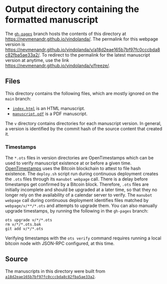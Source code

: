 # Output directory containing the formatted manuscript

The [`gh-pages`](https://github.com/nevmenandr/vindolanda/tree/gh-pages) branch hosts the contents of this directory at <https://nevmenandr.github.io/vindolanda/>.
The permalink for this webpage version is <https://nevmenandr.github.io/vindolanda/v/a18d2eae165b7bf97fc0cccbda8c82fba5ae33a2/>.
To redirect to the permalink for the latest manuscript version at anytime, use the link <https://nevmenandr.github.io/vindolanda/v/freeze/>.

## Files

This directory contains the following files, which are mostly ignored on the `main` branch:

+ [`index.html`](index.html) is an HTML manuscript.
+ [`manuscript.pdf`](manuscript.pdf) is a PDF manuscript.

The `v` directory contains directories for each manuscript version.
In general, a version is identified by the commit hash of the source content that created it.

### Timestamps

The `*.ots` files in version directories are OpenTimestamps which can be used to verify manuscript existence at or before a given time.
[OpenTimestamps](https://opentimestamps.org/) uses the Bitcoin blockchain to attest to file hash existence.
The `deploy.sh` script run during continuous deployment creates the `.ots` files through its `manubot webpage` call.
There is a delay before timestamps get confirmed by a Bitcoin block.
Therefore, `.ots` files are initially incomplete and should be upgraded at a later time, so that they no longer rely on the availability of a calendar server to verify.
The `manubot webpage` call during continuous deployment identifies files matched by `webpage/v/**/*.ots` and attempts to upgrade them.
You can also manually upgrade timestamps, by running the following in the `gh-pages` branch:

```shell
ots upgrade v/*/*.ots
rm v/*/*.ots.bak
git add v/*/*.ots
```

Verifying timestamps with the `ots verify` command requires running a local bitcoin node with JSON-RPC configured, at this time.

## Source

The manuscripts in this directory were built from
[`a18d2eae165b7bf97fc0cccbda8c82fba5ae33a2`](https://github.com/nevmenandr/vindolanda/commit/a18d2eae165b7bf97fc0cccbda8c82fba5ae33a2).
